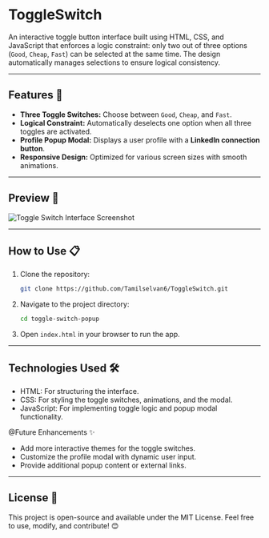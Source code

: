 # ToggleSwitch
An interactive toggle button interface built using HTML, CSS, and JavaScript that enforces a logic constraint: only two out of three options (`Good`, `Cheap`, `Fast`) can be selected at the same time. The design automatically manages selections to ensure logical consistency.

---

## Features 🌟  

- **Three Toggle Switches:** Choose between `Good`, `Cheap`, and `Fast`.  
- **Logical Constraint:** Automatically deselects one option when all three toggles are activated.  
- **Profile Popup Modal:** Displays a user profile with a **LinkedIn connection button**.  
- **Responsive Design:** Optimized for various screen sizes with smooth animations.  

---

## Preview 👀  

![Toggle Switch Interface Screenshot](path/to/your/screenshot.png)  

---

## How to Use 📋  

1. Clone the repository:  
   ```bash
   git clone https://github.com/Tamilselvan6/ToggleSwitch.git
   ```
2. Navigate to the project directory:
   ```bash
   cd toggle-switch-popup
   ```
3. Open `index.html` in your browser to run the app.

---

## Technologies Used 🛠️
- HTML: For structuring the interface.
- CSS: For styling the toggle switches, animations, and the modal.
- JavaScript: For implementing toggle logic and popup modal functionality.

@Future Enhancements ✨
- Add more interactive themes for the toggle switches.
- Customize the profile modal with dynamic user input.
- Provide additional popup content or external links.

---

## License 📜
This project is open-source and available under the MIT License. Feel free to use, modify, and contribute! 😊
